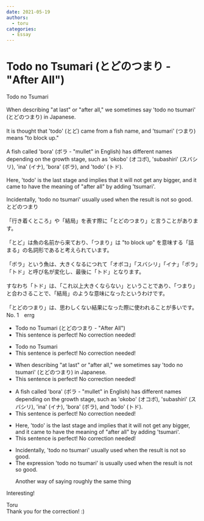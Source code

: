 ```yaml
---
date: 2021-05-19
authors:
  - toru
categories:
  - Essay
---
```


<h1 id="subject_show">Todo no Tsumari (とどのつまり - "After All")</h1>
<div class="date" hidden>May 19, 2021 18:18</div>
<div id="post"><div id="body_show_ori">
Todo no Tsumari<br/><br/>When describing "at last" or "after all," we sometimes say 'todo no tsumari' (とどのつまり) in Japanese. <br/><br/>It is thought that 'todo' (とど) came from a fish name, and 'tsumari' (つまり) means "to block up."<br/><br/>A fish called 'bora' (ボラ - "mullet" in English) has different names depending on the growth stage, such as 'okobo' (オコボ), 'subashiri' (スバシリ), 'ina' (イナ), 'bora' (ボラ), and 'todo' (トド).<br/><br/>Here, 'todo' is the last stage and implies that it will not get any bigger, and it came to have the meaning of "after all" by adding 'tsumari'.<br/><br/>Incidentally, 'todo no tsumari' usually used when the result is not so good.
</div></div>

<!-- more -->

<div id="post_ja"><div id="body_show_mo">
とどのつまり<br/><br/>「行き着くところ」や「結局」を表す際に「とどのつまり」と言うことがあります。<br/><br/>「とど」は魚の名前から来ており、「つまり」は "to block up" を意味する「詰まる」の名詞形であると考えられています。<br/><br/>「ボラ」という魚は、大きくなるにつれて「オボコ」「スバシリ」「イナ」「ボラ」「トド」と呼び名が変化し、最後に「トド」となります。<br/><br/>すなわち「トド」は、「これ以上大きくならない」ということであり、「つまり」と合わさることで、「結局」のような意味になったというわけです。<br/><br/>「とどのつまり」は、思わしくない結果になった際に使われることが多いです。
</div></div>
<div id="block"><div class="first_name"> No. 1　<span class="just_name">errg</span></div><div id="block2">
<ul class="correction_field">
<li class="incorrect">Todo no Tsumari (とどのつまり - "After All")</li>
<li class="corrected perfect">This sentence is perfect! No correction needed!</li>
</ul>
<ul class="correction_field">
<li class="incorrect">Todo no Tsumari</li>
<li class="corrected perfect">This sentence is perfect! No correction needed!</li>
</ul>
<ul class="correction_field">
<li class="incorrect">When describing "at last" or "after all," we sometimes say 'todo no tsumari' (とどのつまり) in Japanese.</li>
<li class="corrected perfect">This sentence is perfect! No correction needed!</li>
</ul>
<ul class="correction_field">
<li class="incorrect">A fish called 'bora' (ボラ - "mullet" in English) has different names depending on the growth stage, such as 'okobo' (オコボ), 'subashiri' (スバシリ), 'ina' (イナ), 'bora' (ボラ), and 'todo' (トド).</li>
<li class="corrected perfect">This sentence is perfect! No correction needed!</li>
</ul>
<ul class="correction_field">
<li class="incorrect">Here, 'todo' is the last stage and implies that it will not get any bigger, and it came to have the meaning of "after all" by adding 'tsumari'.</li>
<li class="corrected perfect">This sentence is perfect! No correction needed!</li>
</ul>
<ul class="correction_field">
<li class="incorrect">Incidentally, 'todo no tsumari' usually used when the result is not so good.</li>
<li class="corrected correct">
<span class="f_blue">The expression</span> 'todo no tsumari' <span class="f_blue">is </span>usually used when the result is not so good.
<p class="correction_comment">Another way of saying roughly the same thing</p>
</li>
</ul>
<p class="comment_small">
 Interesting!
</p>

</div><div class="name"><span class="just_name">Toru</span><br>
Thank you for the correction! :)
</div>
</div>
